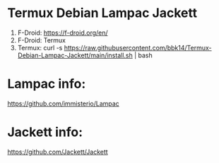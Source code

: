 # Termux Debian Lampac Jackett

1. F-Droid: https://f-droid.org/en/
2. F-Droid: Termux
3. Termux: curl -s https://raw.githubusercontent.com/bbk14/Termux-Debian-Lampac-Jackett/main/install.sh | bash

# Lampac info:
https://github.com/immisterio/Lampac
# Jackett info:
https://github.com/Jackett/Jackett
